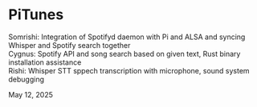 # PiTunes

Somrishi: Integration of Spotifyd daemon with Pi and ALSA and syncing Whisper and Spotify search together  
Cygnus: Spotify API and song search based on given text, Rust binary installation assistance  
Rishi: Whisper STT sppech transcription with microphone, sound system debugging  

May 12, 2025
